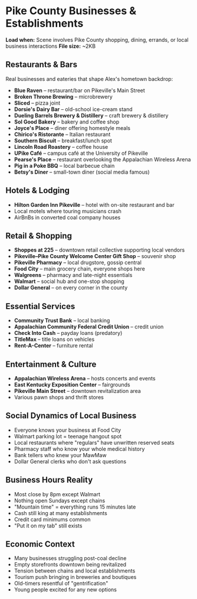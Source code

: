 # Pike County Businesses & Establishments
**Load when:** Scene involves Pike County shopping, dining, errands, or local business interactions
**File size:** ~2KB

## Restaurants & Bars

Real businesses and eateries that shape Alex's hometown backdrop:

* **Blue Raven** – restaurant/bar on Pikeville's Main Street
* **Broken Throne Brewing** – microbrewery
* **Sliced** – pizza joint
* **Dorsie's Dairy Bar** – old-school ice-cream stand
* **Dueling Barrels Brewery & Distillery** – craft brewery & distillery
* **Sol Good Bakery** – bakery and coffee shop
* **Joyce's Place** – diner offering homestyle meals
* **Chirico's Ristorante** – Italian restaurant
* **Southern Biscuit** – breakfast/lunch spot
* **Lincoln Road Roastery** – coffee house
* **UPike Café** – campus café at the University of Pikeville
* **Pearse's Place** – restaurant overlooking the Appalachian Wireless Arena
* **Pig in a Poke BBQ** – local barbecue chain
* **Betsy's Diner** – small-town diner (social media famous)

## Hotels & Lodging

* **Hilton Garden Inn Pikeville** – hotel with on-site restaurant and bar
* Local motels where touring musicians crash
* AirBnBs in converted coal company houses

## Retail & Shopping

* **Shoppes at 225** – downtown retail collective supporting local vendors
* **Pikeville–Pike County Welcome Center Gift Shop** – souvenir shop
* **Pikeville Pharmacy** – local drugstore, gossip central
* **Food City** – main grocery chain, everyone shops here
* **Walgreens** – pharmacy and late-night essentials
* **Walmart** – social hub and one-stop shopping
* **Dollar General** – on every corner in the county

## Essential Services

* **Community Trust Bank** – local banking
* **Appalachian Community Federal Credit Union** – credit union
* **Check Into Cash** – payday loans (predatory)
* **TitleMax** – title loans on vehicles
* **Rent-A-Center** – furniture rental

## Entertainment & Culture

* **Appalachian Wireless Arena** – hosts concerts and events
* **East Kentucky Exposition Center** – fairgrounds
* **Pikeville Main Street** – downtown revitalization area
* Various pawn shops and thrift stores

## Social Dynamics of Local Business

* Everyone knows your business at Food City
* Walmart parking lot = teenage hangout spot
* Local restaurants where "regulars" have unwritten reserved seats
* Pharmacy staff who know your whole medical history
* Bank tellers who knew your MawMaw
* Dollar General clerks who don't ask questions

## Business Hours Reality

* Most close by 8pm except Walmart
* Nothing open Sundays except chains
* "Mountain time" = everything runs 15 minutes late
* Cash still king at many establishments
* Credit card minimums common
* "Put it on my tab" still exists

## Economic Context

* Many businesses struggling post-coal decline
* Empty storefronts downtown being revitalized
* Tension between chains and local establishments
* Tourism push bringing in breweries and boutiques
* Old-timers resentful of "gentrification"
* Young people excited for any new options